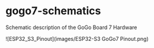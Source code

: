 # gogo7-schematics
Schematic description of the GoGo Board 7 Hardware

![ESP32_S3_Pinout](images/ESP32-S3 GoGo7 Pinout.png)
